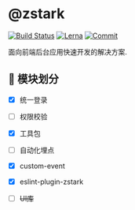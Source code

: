 # @zstark

[![Build Status](https://travis-ci.org/PinghuaZhuang/zstark.svg?branch=master)](https://travis-ci.org/PinghuaZhuang/zstark) [![Lerna](https://img.shields.io/github/lerna-json/v/PinghuaZhuang/zstark)](https://github.com/PinghuaZhuang/zstark) [![Commit](https://img.shields.io/github/last-commit/pinghuazhuang/zstark.svg)](https://github.com/PinghuaZhuang/zstark/commits/master)

面向前端后台应用快速开发的解决方案.


## 📌 模块划分

- [x]  统一登录
- [ ]  权限校验
- [x]  工具包
- [ ]  自动化埋点
- [x]  custom-event
- [x]  eslint-plugin-zstark
- [ ]  ~~UI库~~

